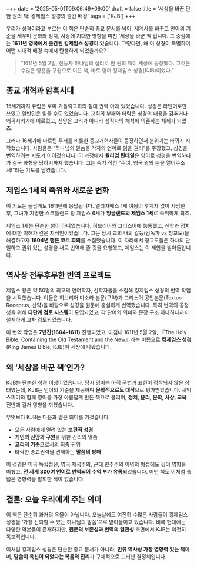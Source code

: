 +++
date = '2025-05-01T09:06:49+09:00'
draft = false
title = '세상을 바꾼 단 한 권의 책: 킹제임스 성경의 출간 배경'
tags = ['KJB']
+++

우리가 성경이라고 부르는 이 책은 단순히 종교 문서를 넘어, 세계사를 바꾸고 언어의 기준을 세우며 문화와 정치, 사상에 지대한 영향을 미친 ‘세상을 바꾼 책’입니다. 그 중심에는 **1611년 영국에서 출간된 킹제임스 성경**이 있습니다. 그렇다면, 왜 이 성경이 특별하며 어떤 시대적 배경 속에서 탄생하게 되었을까요?

> “1611년 5월 2일, 전능자 하나님의 섭리로 한 권의 책이 세상에 등장했다. 그것은 수많은 영혼을 구원으로 이끈 책, 바로 영어 킹제임스 성경(KJB)이었다.”

## 종교 개혁과 암흑시대

15세기까지 유럽은 로마 가톨릭교회의 절대 권력 아래 있었습니다. 성경은 라틴어로만 쓰였고 일반인은 읽을 수도 없었습니다. 교회의 부패와 타락은 성경의 내용을 감추거나 왜곡시키기에 이르렀고, 신앙은 교리가 아니라 성직자의 해석에 의존하는 체제가 되었죠.

그러나 16세기에 마르틴 루터를 비롯한 종교개혁자들이 등장하면서 분위기는 바뀌기 시작했습니다. 사람들은 “하나님의 말씀을 각자의 언어로 읽을 권리”를 주장했고, 성경을 번역하려는 시도가 이어졌습니다. 이 과정에서 **윌리엄 틴데일**은 영어로 성경을 번역하다가 결국 화형을 당하기까지 했습니다. 그는 죽기 직전 “주여, 영국 왕의 눈을 열어주소서!”라는 기도를 남겼습니다.

## 제임스 1세의 즉위와 새로운 변화

이 기도는 놀랍게도 1611년에 응답됩니다. 엘리자베스 1세 여왕이 후계자 없이 사망한 후, 그녀가 지명한 스코틀랜드 왕 제임스 6세가 **잉글랜드의 제임스 1세**로 즉위하게 되죠.

제임스 1세는 단순한 왕이 아니었습니다. 히브리어와 그리스어에 능통했고, 신학과 정치에 대한 이해가 깊은 지식인이었습니다. 그는 당시 교회 내의 갈등(감독파 vs 청교도)을 해결하고자 **1604년 햄튼 코트 회의**를 소집했습니다. 이 자리에서 청교도들은 하나의 단일하고 권위 있는 성경을 새로 번역해 줄 것을 요청했고, 제임스는 이 제안을 받아들입니다.

## 역사상 전무후무한 번역 프로젝트

제임스 왕은 약 50명의 최고의 언어학자, 신학자들을 소집해 킹제임스 성경의 번역 작업을 시작했습니다. 이들은 히브리어 마소라 본문(구약)과 그리스어 공인본문(Textus Receptus, 신약)을 바탕으로 성경을 원문에 충실하게 번역했습니다. 특히 번역의 공정성을 위해 **다단계 검토 시스템**이 도입되었고, 각 단어의 의미와 문장 구조 하나하나까지 철저하게 교차 검토되었습니다.

이 번역 작업은 **7년간(1604-1611)** 진행되었고, 마침내 1611년 5월 2일, 『The Holy Bible, Containing the Old Testament and the New』라는 이름으로 **킹제임스 성경**(King James Bible, KJB)이 세상에 나왔습니다.

## 왜 ‘세상을 바꾼 책’인가?

KJB는 단순한 성경 이상이었습니다. 당시 영어는 아직 문법과 표현이 정착되지 않은 상태였는데, KJB는 언어의 기준을 제공하며 **문학적으로도 대작**으로 평가받았습니다. 셰익스피어와 함께 영어를 가장 아름답게 만든 책으로 불리며, **정치, 윤리, 문학, 사상, 교육** 전반에 걸쳐 영향을 끼쳤습니다.

무엇보다 KJB는 다음과 같은 의미를 가졌습니다:

* 모든 사람에게 열려 있는 **보편적 성경**
* **개인의 신앙과 구원**을 위한 진리의 말씀
* **교리적 기준**으로서의 최종 권위
* 타락한 종교권력을 견제하는 **말씀의 방패**

이 성경은 미국 독립정신, 영국 제국주의, 근대 민주주의 이념의 형성에도 깊이 영향을 미쳤고, **전 세계 300여 언어로 번역되어 수억 부가 유통**되었습니다. 어떤 책도 이처럼 폭넓은 영향력을 발휘한 적이 없습니다.

## 결론: 오늘 우리에게 주는 의미

이 책은 단순히 과거의 유물이 아닙니다. 오늘날에도 여전히 수많은 사람들이 킹제임스 성경을 ‘가장 신뢰할 수 있는 하나님의 말씀’으로 받아들이고 있습니다. 비록 현대에는 다양한 역본들이 존재하지만, **원문의 보존성과 번역의 일관성** 측면에서 KJB는 여전히 독보적입니다.

이처럼 킹제임스 성경은 단순한 종교 문서가 아니라, **인류 역사상 가장 영향력 있는 책**이며, **말씀이 육신이 되었다는 복음의 진리**가 구체적으로 드러난 결정체입니다.
